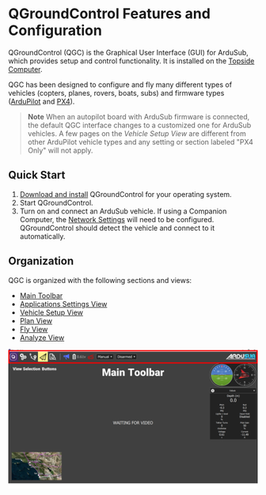 # QGroundControl Features and Configuration

QGroundControl (QGC) is the Graphical User Interface (GUI) for ArduSub, which provides setup and control functionality. It is installed on the [Topside Computer](/introduction/hardware-options/required-hardware/topside-computer.md).

QGC has been designed to configure and fly many different types of vehicles (copters, planes, rovers, boats, subs) and firmware types ([ArduPilot](https://ardupilot.org/ardupilot/index.html) and [PX4](https://px4.io/)).

> **Note** When an autopilot board with ArduSub firmware is connected, the default QGC interface changes to a customized one for ArduSub vehicles. A few pages on the _Vehicle Setup View_ are different from other ArduPilot vehicle types and any setting or section labeled "PX4 Only" will not apply.

## Quick Start

1. [Download and install]() QGroundControl for your operating system.
2. Start QGroundControl.
3. Turn on and connect an ArduSub vehicle. If using a Companion Computer, the [Network Settings]() will need to be configured. QGroundControl should detect the vehicle and connect to it automatically.

## Organization

QGC is organized with the following sections and views:

* [Main Toolbar](/reference/qgroundcontrol/main-toolbar.md)
* [Applications Settings View](/reference/qgroundcontrol/application-settings-view.md)
* [Vehicle Setup View](/reference/qgroundcontrol/vehicle-setup-view.md)
* [Plan View](/reference/qgroundcontrol/plan-view.md)
* [Fly View](/reference/qgroundcontrol/fly-view.md)
* [Analyze View](/reference/qgroundcontrol/analyze-view.md)

<img src="/images/reference/reference-qgc-intro-annotated.png" class="img-responsive img-center" style="max-height:600px;">

